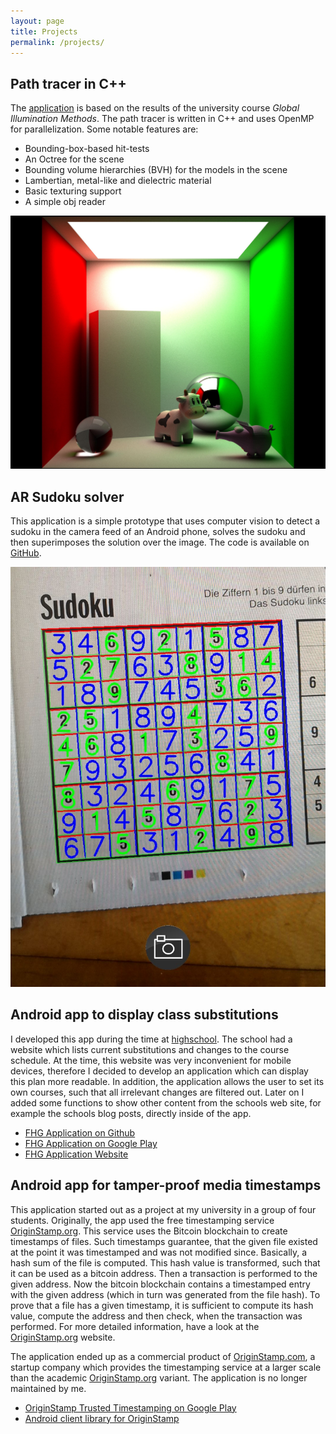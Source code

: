 ```yaml
---
layout: page
title: Projects
permalink: /projects/
---
```


## Path tracer in C++

The [application][pt-github] is based on the results of the university course _Global Illumination Methods_. The
path tracer is written in C++ and uses OpenMP for parallelization. Some notable features are:

- Bounding-box-based hit-tests
- An Octree for the scene
- Bounding volume hierarchies (BVH) for the models in the scene
- Lambertian, metal-like and dielectric material
- Basic texturing support
- A simple obj reader

![Path tracer example output](/assets/images/path_tracer_example.jpg)

## AR Sudoku solver

This application is a simple prototype that uses computer vision to detect a sudoku in the camera
feed of an Android phone, solves the sudoku and then superimposes the solution over the image.
The code is available on [GitHub](https://github.com/JBamberger/sudoku).

![Example output of the Sudoku solver](/assets/images/sudoku_example.jpg)

## Android app to display class substitutions

I developed this app during the time at [highschool][fhg-website]. The school had a website which lists current substitutions and changes to the course schedule. At the time, this website was very inconvenient for mobile devices, therefore I decided to develop an application which can display this plan more readable.
In addition, the application allows the user to set its own courses, such that all irrelevant changes are filtered out.
Later on I added some functions to show other content from the schools web site, for example the schools blog posts, directly inside of the app.

- [FHG Application on Github][fhg-app-github]
- [FHG Application on Google Play][fhg-app-playstore]
- [FHG Application Website][fhg-app-website]

## Android app for tamper-proof media timestamps

This application started out as a project at my university in a group of four students. Originally, the app used the free timestamping service [OriginStamp.org][os-org]. This service uses the Bitcoin blockchain to create timestamps of files. Such timestamps guarantee, that the given file existed at the point it was timestamped and was not modified since. Basically, a hash sum of the file is computed. This hash value is transformed, such that it can be used as a bitcoin address. Then a transaction is performed to the given address. Now the bitcoin blockchain contains a timestamped entry with the given address (which in turn was generated from the file hash). To prove that a file has a given timestamp, it is sufficient to compute its hash value, compute the address and then check, when the transaction was performed. For more detailed information, have a look at the [OriginStamp.org][os-org] website.

The application ended up as a commercial product of [OriginStamp.com][os-com], a startup company which provides the timestamping service at a larger scale than the academic [OriginStamp.org][os-org] variant. The application is no longer maintained by me.

- [OriginStamp Trusted Timestamping on Google Play][os-app-playstore]
- [Android client library for OriginStamp][os-client-lib]

[fhg-website]:          https://fhg-radolfzell.de
[fhg-app-playstore]:    https://play.google.com/store/apps/details?id=xyz.jbapps.vplan
[fhg-app-github]:       https://github.com/JBamberger/fhg-android-app
[fhg-app-website]:       https://www.jbamberger.de/fhg-android-app/

[os-org]:               https://originstamp.org
[os-com]:               https://originstamp.com
[os-app-playstore]:     https://play.google.com/store/apps/details?id=kn.uni.isg.evidenceapp
[os-client-lib]:        https://github.com/JBamberger/originstamp-android-api

[pt-github]:            https://github.com/JBamberger/global-illumination
